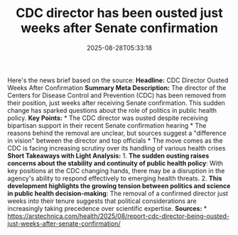 ﻿---
title: "CDC director has been ousted just weeks after Senate confirmation"
date: "2025-08-28T05:33:18"
category: "Markets"
summary: ""
slug: "cdc director has been ousted just weeks after senate confirm"
source_urls:
  - "https://arstechnica.com/health/2025/08/report-cdc-director-being-ousted-just-weeks-after-senate-confirmation/"
seo:
  title: "CDC director has been ousted just weeks after Senate confirmation | Hash n Hedge"
  description: ""
  keywords: ["news", "markets", "brief"]
---
Here's the news brief based on the source:  **Headline:** CDC Director Ousted Weeks After Confirmation  **Summary Meta Description:** The director of the Centers for Disease Control and Prevention (CDC) has been removed from their position, just weeks after receiving Senate confirmation. This sudden change has sparked questions about the role of politics in public health policy.  **Key Points:**  * The CDC director was ousted despite receiving bipartisan support in their recent Senate confirmation hearing * The reasons behind the removal are unclear, but sources suggest a "difference in vision" between the director and top officials * The move comes as the CDC is facing increasing scrutiny over its handling of various health crises  **Short Takeaways with Light Analysis:**  1. **The sudden ousting raises concerns about the stability and continuity of public health policy**: With key positions at the CDC changing hands, there may be a disruption in the agency's ability to respond effectively to emerging health threats. 2. **This development highlights the growing tension between politics and science in public health decision-making**: The removal of a confirmed director just weeks into their tenure suggests that political considerations are increasingly taking precedence over scientific expertise.  **Sources:**  * https://arstechnica.com/health/2025/08/report-cdc-director-being-ousted-just-weeks-after-senate-confirmation/ 
